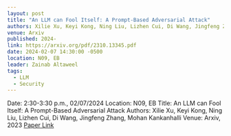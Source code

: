 ```yaml
---
layout: post
title: "An LLM can Fool Itself: A Prompt-Based Adversarial Attack"
authors: Xilie Xu, Keyi Kong, Ning Liu, Lizhen Cui, Di Wang, Jingfeng Zhang, Mohan Kankanhalli
venue: Arxiv
published: 2024-
link: https://arxiv.org/pdf/2310.13345.pdf
date: 2024-02-07 14:30:00 -0500
location: N09, EB
leader: Zainab Altaweel
tags:
  - LLM
  - Security
---
```


Date: 2:30-3:30 p.m., 02/07/2024
Location: N09, EB
Title: An LLM can Fool Itself: A Prompt-Based Adversarial Attack
Authors: Xilie Xu, Keyi Kong, Ning Liu, Lizhen Cui, Di Wang, Jingfeng Zhang, Mohan Kankanhalli
Venue: Arxiv, 2023
[Paper Link](https://arxiv.org/pdf/2310.13345.pdf)
